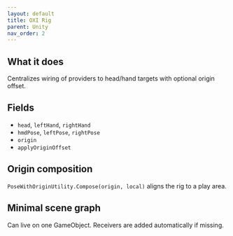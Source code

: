 ```yaml
---
layout: default
title: OXI Rig
parent: Unity
nav_order: 2
---
```


## What it does
Centralizes wiring of providers to head/hand targets with optional origin offset.

## Fields
- `head`, `leftHand`, `rightHand`
- `hmdPose`, `leftPose`, `rightPose`
- `origin`
- `applyOriginOffset`

## Origin composition
`PoseWithOriginUtility.Compose(origin, local)` aligns the rig to a play area.

## Minimal scene graph
Can live on one GameObject. Receivers are added automatically if missing.
